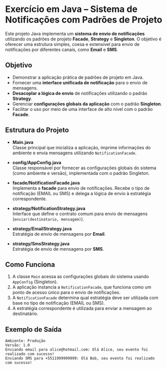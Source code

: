# Exercício em Java – Sistema de Notificações com Padrões de Projeto

Este projeto Java implementa um **sistema de envio de notificações** utilizando os padrões de projeto **Facade**, **Strategy** e **Singleton**. O objetivo é oferecer uma estrutura simples, coesa e extensível para envio de notificações por diferentes canais, como **Email** e **SMS**.

## Objetivo

* Demonstrar a aplicação prática de padrões de projeto em Java.
* Fornecer uma **interface unificada de notificação** para o envio de mensagens.
* **Desacoplar a lógica de envio** de notificações utilizando o padrão **Strategy**.
* Gerenciar **configurações globais da aplicação** com o padrão **Singleton**.
* Facilitar o uso por meio de uma interface de alto nível com o padrão **Facade**.

## Estrutura do Projeto

* **Main.java**  
  Classe principal que inicializa a aplicação, imprime informações do ambiente e envia mensagens utilizando `NotificationFacade`.

* **config/AppConfig.java**  
  Classe responsável por fornecer as configurações globais do sistema (como ambiente e versão), implementada com o padrão Singleton.

* **facade/NotificationFacade.java**  
  Implementa a **facade** para envio de notificações. Recebe o tipo de notificação (EMAIL ou SMS) e delega a lógica de envio à estratégia correspondente.

* **strategy/NotificationStrategy.java**  
  Interface que define o contrato comum para envio de mensagens (`enviar(destinatario, mensagem)`).

* **strategy/EmailStrategy.java**  
  Estratégia de envio de mensagens por **Email**.

* **strategy/SmsStrategy.java**  
  Estratégia de envio de mensagens por **SMS**.

## Como Funciona

1. A classe `Main` acessa as configurações globais do sistema usando `AppConfig` (Singleton).
2. A aplicação instancia a `NotificationFacade`, que funciona como um ponto de acesso único para o envio de notificações.
3. A `NotificationFacade` determina qual estratégia deve ser utilizada com base no tipo de notificação (EMAIL ou SMS).
4. A estratégia correspondente é utilizada para enviar a mensagem ao destinatário.

## Exemplo de Saída

```
Ambiente: Produção
Versão: 1.0
Enviando email para alice@hotmail.com: Olá Alice, seu evento foi realizado com sucesso!
Enviando SMS para +5511999999999: Olá Bob, seu evento foi realizado com sucesso!
```